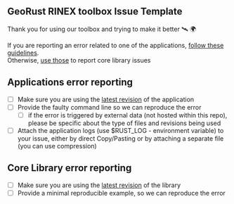 ##  GeoRust RINEX toolbox Issue Template

Thank you for using our toolbox and trying to make it better 🛰️ 🌍

If you are reporting an error related to one of the applications, [follow these guidelines](#applications-error-reporting).  
Otherwise, [use those](#core-library-error-reporting) to report core library issues

## Applications error reporting

- [ ] Make sure you are using the [latest revision](https://github.com/georust/rinex/releases) of the application
- [ ] Provide the faulty command line so we can reproduce the error
  - [ ] if the error is triggered by external data (not hosted within this repo), please be specific about the type of files and revisions being used
- [ ] Attach the application logs (use $RUST_LOG - environment variable) to your issue, either by direct Copy/Pasting
       or by attaching a separate file (you can use compression)

## Core Library error reporting

- [ ] Make sure you are using the [latest revision](https://github.com/georust/rinex/releases) of the library
- [ ] Provide a minimal reproducible example, so we can reproduce the error
